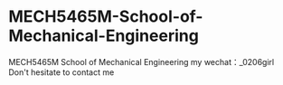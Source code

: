 # MECH5465M-School-of-Mechanical-Engineering
MECH5465M School of Mechanical Engineering my wechat：_0206girl Don't hesitate to contact me
